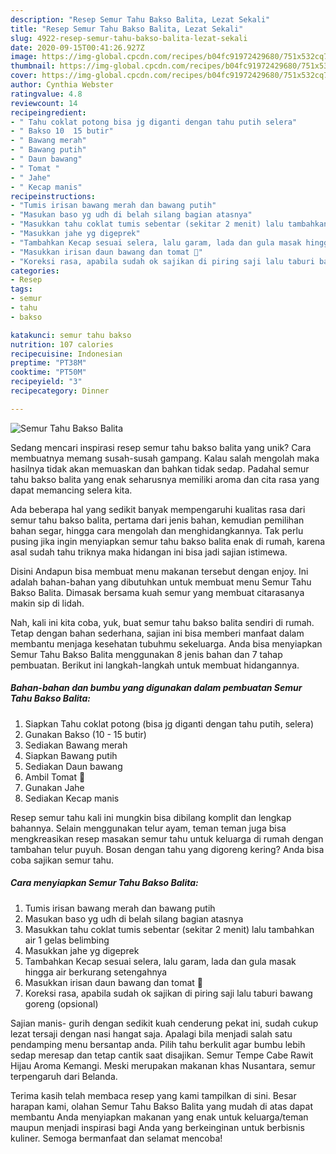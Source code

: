 ```yaml
---
description: "Resep Semur Tahu Bakso Balita, Lezat Sekali"
title: "Resep Semur Tahu Bakso Balita, Lezat Sekali"
slug: 4922-resep-semur-tahu-bakso-balita-lezat-sekali
date: 2020-09-15T00:41:26.927Z
image: https://img-global.cpcdn.com/recipes/b04fc91972429680/751x532cq70/semur-tahu-bakso-balita-foto-resep-utama.jpg
thumbnail: https://img-global.cpcdn.com/recipes/b04fc91972429680/751x532cq70/semur-tahu-bakso-balita-foto-resep-utama.jpg
cover: https://img-global.cpcdn.com/recipes/b04fc91972429680/751x532cq70/semur-tahu-bakso-balita-foto-resep-utama.jpg
author: Cynthia Webster
ratingvalue: 4.8
reviewcount: 14
recipeingredient:
- " Tahu coklat potong bisa jg diganti dengan tahu putih selera"
- " Bakso 10  15 butir"
- " Bawang merah"
- " Bawang putih"
- " Daun bawang"
- " Tomat "
- " Jahe"
- " Kecap manis"
recipeinstructions:
- "Tumis irisan bawang merah dan bawang putih"
- "Masukan baso yg udh di belah silang bagian atasnya"
- "Masukkan tahu coklat tumis sebentar (sekitar 2 menit) lalu tambahkan air 1 gelas belimbing"
- "Masukkan jahe yg digeprek"
- "Tambahkan Kecap sesuai selera, lalu garam, lada dan gula masak hingga air berkurang setengahnya"
- "Masukkan irisan daun bawang dan tomat 🍅"
- "Koreksi rasa, apabila sudah ok sajikan di piring saji lalu taburi bawang goreng (opsional)"
categories:
- Resep
tags:
- semur
- tahu
- bakso

katakunci: semur tahu bakso 
nutrition: 107 calories
recipecuisine: Indonesian
preptime: "PT38M"
cooktime: "PT50M"
recipeyield: "3"
recipecategory: Dinner

---
```



![Semur Tahu Bakso Balita](https://img-global.cpcdn.com/recipes/b04fc91972429680/751x532cq70/semur-tahu-bakso-balita-foto-resep-utama.jpg)

Sedang mencari inspirasi resep semur tahu bakso balita yang unik? Cara membuatnya memang susah-susah gampang. Kalau salah mengolah maka hasilnya tidak akan memuaskan dan bahkan tidak sedap. Padahal semur tahu bakso balita yang enak seharusnya memiliki aroma dan cita rasa yang dapat memancing selera kita.

Ada beberapa hal yang sedikit banyak mempengaruhi kualitas rasa dari semur tahu bakso balita, pertama dari jenis bahan, kemudian pemilihan bahan segar, hingga cara mengolah dan menghidangkannya. Tak perlu pusing jika ingin menyiapkan semur tahu bakso balita enak di rumah, karena asal sudah tahu triknya maka hidangan ini bisa jadi sajian istimewa.

Disini Andapun bisa membuat menu makanan tersebut dengan enjoy. Ini adalah bahan-bahan yang dibutuhkan untuk membuat menu Semur Tahu Bakso Balita. Dimasak bersama kuah semur yang membuat citarasanya makin sip di lidah.


Nah, kali ini kita coba, yuk, buat semur tahu bakso balita sendiri di rumah. Tetap dengan bahan sederhana, sajian ini bisa memberi manfaat dalam membantu menjaga kesehatan tubuhmu sekeluarga. Anda bisa menyiapkan Semur Tahu Bakso Balita menggunakan 8 jenis bahan dan 7 tahap pembuatan. Berikut ini langkah-langkah untuk membuat hidangannya.

<!--inarticleads1-->

##### Bahan-bahan dan bumbu yang digunakan dalam pembuatan Semur Tahu Bakso Balita:

1. Siapkan  Tahu coklat potong (bisa jg diganti dengan tahu putih, selera)
1. Gunakan  Bakso (10 - 15 butir)
1. Sediakan  Bawang merah
1. Siapkan  Bawang putih
1. Sediakan  Daun bawang
1. Ambil  Tomat 🍅
1. Gunakan  Jahe
1. Sediakan  Kecap manis


Resep semur tahu kali ini mungkin bisa dibilang komplit dan lengkap bahannya. Selain menggunakan telur ayam, teman teman juga bisa mengkreasikan resep masakan semur tahu untuk keluarga di rumah dengan tambahan telur puyuh. Bosan dengan tahu yang digoreng kering? Anda bisa coba sajikan semur tahu. 

<!--inarticleads2-->

##### Cara menyiapkan Semur Tahu Bakso Balita:

1. Tumis irisan bawang merah dan bawang putih
1. Masukan baso yg udh di belah silang bagian atasnya
1. Masukkan tahu coklat tumis sebentar (sekitar 2 menit) lalu tambahkan air 1 gelas belimbing
1. Masukkan jahe yg digeprek
1. Tambahkan Kecap sesuai selera, lalu garam, lada dan gula masak hingga air berkurang setengahnya
1. Masukkan irisan daun bawang dan tomat 🍅
1. Koreksi rasa, apabila sudah ok sajikan di piring saji lalu taburi bawang goreng (opsional)


Sajian manis- gurih dengan sedikit kuah cenderung pekat ini, sudah cukup lezat tersaji dengan nasi hangat saja. Apalagi bila menjadi salah satu pendamping menu bersantap anda. Pilih tahu berkulit agar bumbu lebih sedap meresap dan tetap cantik saat disajikan. Semur Tempe Cabe Rawit Hijau Aroma Kemangi. Meski merupakan makanan khas Nusantara, semur terpengaruh dari Belanda. 

Terima kasih telah membaca resep yang kami tampilkan di sini. Besar harapan kami, olahan Semur Tahu Bakso Balita yang mudah di atas dapat membantu Anda menyiapkan makanan yang enak untuk keluarga/teman maupun menjadi inspirasi bagi Anda yang berkeinginan untuk berbisnis kuliner. Semoga bermanfaat dan selamat mencoba!
